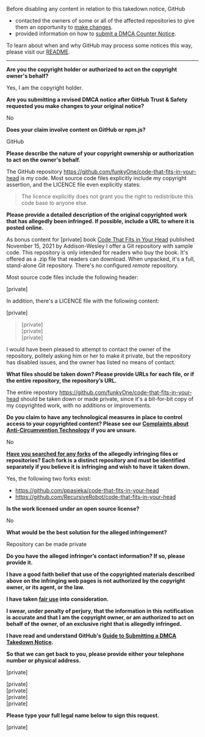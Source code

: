 Before disabling any content in relation to this takedown notice, GitHub
- contacted the owners of some or all of the affected repositories to give them an opportunity to [make changes](https://docs.github.com/en/github/site-policy/dmca-takedown-policy#a-how-does-this-actually-work).
- provided information on how to [submit a DMCA Counter Notice](https://docs.github.com/en/articles/guide-to-submitting-a-dmca-counter-notice).

To learn about when and why GitHub may process some notices this way, please visit our [README](https://github.com/github/dmca/blob/master/README.md#anatomy-of-a-takedown-notice).

---

**Are you the copyright holder or authorized to act on the copyright owner's behalf?**

Yes, I am the copyright holder.

**Are you submitting a revised DMCA notice after GitHub Trust & Safety requested you make changes to your original notice?**

No

**Does your claim involve content on GitHub or npm.js?**

GitHub

**Please describe the nature of your copyright ownership or authorization to act on the owner's behalf.**

The GitHub repository https://github.com/funkyOne/code-that-fits-in-your-head is my code. Most source code files explicitly include my copyright assertion, and the LICENCE file even explicitly states:

> The licence explicitly does not grant you the right to redistribute this code base to anyone else.

**Please provide a detailed description of the original copyrighted work that has allegedly been infringed. If possible, include a URL to where it is posted online.**

As bonus content for [private] book [Code That Fits in Your Head](https://informit.com/seemann) published November 15, 2021 by Addison-Wesley I offer a Git repository with sample code. This repository is only intended for readers who buy the book. It's offered as a .zip file that readers can download. When unpacked, it's a full, stand-alone Git repository. There's no configured *remote* repository.

Most source code files include the following header:

[private]  

In addition, there's a LICENCE file with the following content:

[private]  
>
> [private]  
> [private]  
> [private]  

I would have been pleased to attempt to contact the owner of the repository, politely asking him or her to make it private, but the repository has disabled issues, and the owner has listed no means of contact.

**What files should be taken down? Please provide URLs for each file, or if the entire repository, the repository’s URL.**

The entire repostory https://github.com/funkyOne/code-that-fits-in-your-head should be taken down or made private, since it's a bit-for-bit copy of my copyrighted work, with no additions or improvements.

**Do you claim to have any technological measures in place to control access to your copyrighted content? Please see our <a href="https://docs.github.com/articles/guide-to-submitting-a-dmca-takedown-notice#complaints-about-anti-circumvention-technology">Complaints about Anti-Circumvention Technology</a> if you are unsure.**

No

**<a href="https://docs.github.com/articles/dmca-takedown-policy#b-what-about-forks-or-whats-a-fork">Have you searched for any forks</a> of the allegedly infringing files or repositories? Each fork is a distinct repository and must be identified separately if you believe it is infringing and wish to have it taken down.**

Yes, the following two forks exist:

- https://github.com/ppasieka/code-that-fits-in-your-head  
- https://github.com/RecursiveRobot/code-that-fits-in-your-head

**Is the work licensed under an open source license?**

No

**What would be the best solution for the alleged infringement?**

Repository can be made private

**Do you have the alleged infringer’s contact information? If so, please provide it.**

**I have a good faith belief that use of the copyrighted materials described above on the infringing web pages is not authorized by the copyright owner, or its agent, or the law.**

**I have taken <a href="https://www.lumendatabase.org/topics/22">fair use</a> into consideration.**

**I swear, under penalty of perjury, that the information in this notification is accurate and that I am the copyright owner, or am authorized to act on behalf of the owner, of an exclusive right that is allegedly infringed.**

**I have read and understand GitHub's <a href="https://docs.github.com/articles/guide-to-submitting-a-dmca-takedown-notice/">Guide to Submitting a DMCA Takedown Notice</a>.**

**So that we can get back to you, please provide either your telephone number or physical address.**

[private]  

[private]  
[private]  
[private]  
[private]  

**Please type your full legal name below to sign this request.**

[private]  
